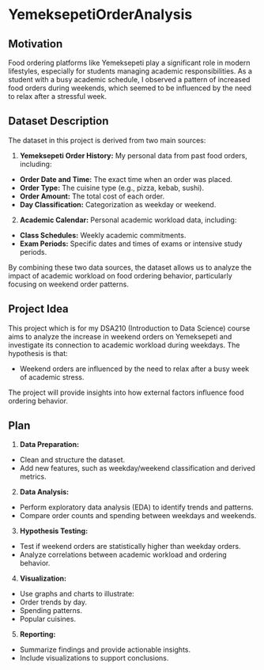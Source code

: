 # YemeksepetiOrderAnalysis

## Motivation
 Food ordering platforms like Yemeksepeti play a significant role in modern lifestyles, especially for students managing academic responsibilities. As a student with a busy academic schedule, I observed a pattern of increased food orders during weekends, which seemed to be influenced by the need to relax after a stressful week.
 
## Dataset Description 
The dataset in this project is derived from two main sources:

1. **Yemeksepeti Order History:** My personal data from past food orders, including:
   
- **Order Date and Time:** The exact time when an order was placed. 
- **Order Type:** The cuisine type (e.g., pizza, kebab, sushi). 
- **Order Amount:** The total cost of each order. 
- **Day Classification:** Categorization as weekday or weekend. 
   
2. **Academic Calendar:** Personal academic workload data, including:
- **Class Schedules:**  Weekly academic commitments. 
- **Exam Periods:** Specific dates and times of exams or intensive study periods.

By combining these two data sources, the dataset allows us to analyze the impact of academic workload on food ordering behavior, particularly focusing on weekend order patterns.

## Project Idea 
This project which is for my DSA210 (Introduction to Data Science) course aims to analyze the increase in weekend orders on Yemeksepeti and investigate its connection to academic workload during weekdays. The hypothesis is that:

- Weekend orders are influenced by the need to relax after a busy week of academic stress.

The project will provide insights into how external factors influence food ordering behavior.

## Plan 
1. **Data Preparation:** 
- Clean and structure the dataset. 
- Add new features, such as weekday/weekend classification and derived metrics. 
2. **Data Analysis:** 
- Perform exploratory data analysis (EDA) to identify trends and patterns.
- Compare order counts and spending between weekdays and weekends.
3. **Hypothesis Testing:** 
- Test if weekend orders are statistically higher than weekday orders.
- Analyze correlations between academic workload and ordering behavior. 
4. **Visualization:**
- Use graphs and charts to illustrate: 
- Order trends by day. 
- Spending patterns. 
- Popular cuisines. 
5. **Reporting:** 
- Summarize findings and provide actionable insights. 
- Include visualizations to support conclusions.
